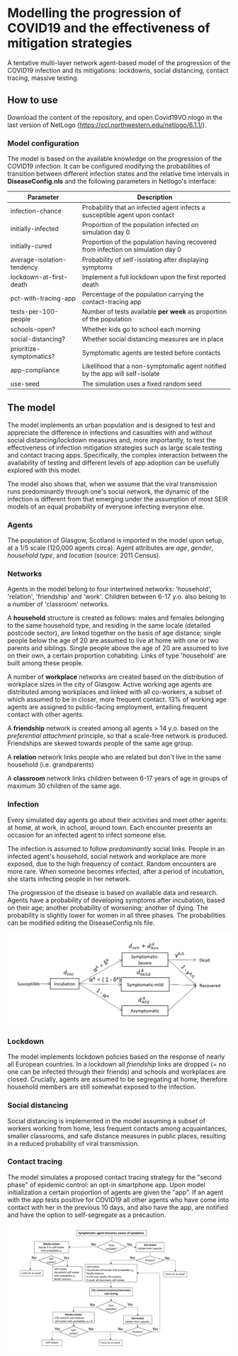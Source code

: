 # Modelling the progression of COVID19 and the effectiveness of mitigation strategies

A tentative multi-layer network agent-based model of the progression of the COVID19 infection and its mitigations: lockdowns, social distancing, contact tracing, massive testing.

## How to use

Download the content of the repository, and open Covid19VO.nlogo in the last version of NetLogo (https://ccl.northwestern.edu/netlogo/6.1.1/).

### Model configuration

The model is based on the available knowledge on the progression of the COVID19 infection. It can be configured modifying the probabilities of transition between different infection states and the relative time intervals in **DiseaseConfig.nls** and the following parameters in Netlogo's interface:

| Parameter 		      | Description
| --------------------------- | ------------------------------------------------------------ |
| infection-chance            | Probability that an infected agent infects a susceptible agent upon contact |
| initially-infected          | Proportion of the population infected on simulation day 0 |
| initially-cured	      | Proportion of the population having recovered from infection on simulation day 0 |
| average-isolation-tendency  | Probability of self-isolating after displaying symptoms      |
| lockdown-at-first-death     | Implement a full lockdown upon the first reported death  |
| pct-with-tracing-app	      | Percentage of the population carrying the contact-tracing app |
| tests-per-100-people	      | Number of tests available **per week** as proportion of the population |
| schools-open?               | Whether kids go to school each morning |
| social-distancing?	      | Whether social distancing measures are in place |
| prioritize-symptomatics? | Symptomatic agents are tested before contacts |
| app-compliance              | Likelihood that a non-symptomatic agent notified by the app will self-isolate | 
| use-seed                    | The simulation uses a fixed random seed |

## The model

The model implements an urban population and is designed to test and appreciate the difference in infections and casualties with and without social distancing/lockdown measures and, more importantly, to test the effectiveness of infection mitigation strategies such as large scale testing and contact tracing apps. Specifically, the complex interaction between the availability of testing and different levels of app adoption can be usefully explored with this model.

The model also shows that, when we assume that the viral transmission runs predominantly through one's social network, the dynamic of the infection is different from that emerging under the assumption of most SEIR models of an equal probability of everyone infecting everyone else.

### Agents

The population of Glasgow, Scotland is imported in the model upon setup, at a 1/5 scale (120,000 agents circa). Agent attributes are _age_, _gender_, _household type_, and _location_ (source: 2011 Census). 

### Networks

Agents in the model belong to four intertwined networks: 'household', 'relation', 'friendship' and 'work'. Children between 6-17 y.o. also belong to a number of 'classroom' networks.

A **household** structure is created as follows: males and females belonging to the same household type, and residing in the same locale (detailed postcode sector), are linked together on the basis of age distance; single people below the age of 20 are assumed to live at home with one or two parents and siblings. Single people above the age of 20 are assumed to live on their own, a certain proportion cohabiting. Links of type 'household' are built among these people.

A number of **workplace** networks are created based on the distribution of workplace sizes in the city of Glasgow. Active working age agents are distributed among workplaces and linked with all co-workers, a subset of which assumed to be in closer, more frequent contact. 13% of working age agents are assigned to public-facing employment, entailing frequent contact with other agents. 

A **friendship** network is created among all agents > 14 y.o. based on the *preferential attachment* principle, so that a scale-free network is produced. Friendships are skewed towards people of the same age group.

A **relation** network links people who are related but don't live in the same household (i.e. grandparents)

A **classroom** network links children between 6-17 years of age in groups of maximum 30 children of the same age.

### Infection

Every simulated day agents go about their activities and meet other agents: at home, at work, in school, around town. Each encounter presents an occasion for an infected agent to infect someone else. 

The infection is assumed to follow _predominantly_ social links. People in an infected agent's household, social network and workplace are more exposed, due to the high frequency of contact. Random encounters are more rare. When someone becomes infected, after a period of incubation, she starts infecting people in her network. 

The progression of the disease is based on available data and research. Agents have a probability of developing symptoms after incubation, based on their age; another probability of worsening; another of dying. The probability is slightly lower for women in all three phases. 
The probabilities can be modified editing the DiseaseConfig.nls file.

![Disease progression](https://raw.githubusercontent.com/harrykipper/covid/master/infection.png)

### Lockdown

The model implements lockdown policies based on the response of nearly all European countries. In a lockdown all _friendship_ links are dropped (= no one can be infected through their friends) and schools and workplaces are closed. Crucially, agents are assumed to be segregating at home, therefore household members are still somewhat exposed to the infection.

### Social distancing

Social distancing is implemented in the model assuming a subset of workers working from home, less frequent contacts among acquaintances, smaller classrooms, and safe distance measures in public places, resulting in a reduced probability of viral transmission.

### Contact tracing 

The model simulates a proposed contact tracing strategy for the "second phase" of epidemic control: an opt-in smartphone app. Upon model initialization a certain proportion of agents are given the "app". If an agent with the app tests positive for COVID19 all other agents who have come into contact with her in the previous 10 days, and also have the app, are notified and have the option to self-segregate as a precaution.

![Model diagram](https://raw.githubusercontent.com/harrykipper/covid/master/Fig2_revised.png)
